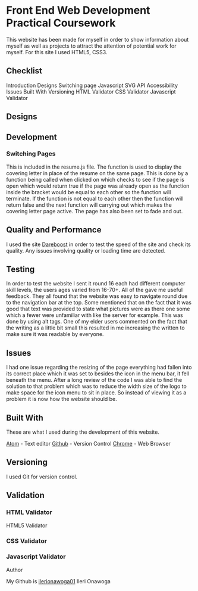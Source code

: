 # Front End Web Development Practical Coursework

This website has been made for myself in order to show information about myself as well as projects to attract the attention of potential work for myself. For this site I used HTML5, CSS3.

## Checklist
 Introduction
 Designs
 Switching page Javascript
 SVG
 API
 Accessibility
 Issues
 Built With
 Versioning
 HTML Validator
 CSS Validator
 Javascript Validator

## Designs 

## Development

### Switching Pages

This is included in the resume.js file. The function is used to display the covering letter in place of the resume on the same page. This is done by a function being called when clicked on which checks to see if the page is open which would return true if the page was already open as the function inside the bracket would be equal to each other so the function will terminate. If the function is not equal to each other then the function will return false and the next function will carrying out which makes the covering letter page active. The page has also been set to fade and out.

## Quality and Performance

I used the site [Dareboost](https://www.dareboost.com/en/home)  in order to test the speed of the site and check its quality.  Any issues involving quality or loading time are detected.

## Testing

In order to test the website I sent it round 16 each had different computer skill levels, the users ages varied from 16-70+. All of the gave me useful feedback. They all found that the website was easy to navigate round due to the navigation bar at the top. Some mentioned that on the fact that it was good that text was provided to state what pictures were as there one some which a fewer were unfamiliar with like the server for example. This was done by using alt tags. One of my elder users commented on the fact that the writing as a little bit small this resulted in me increasing the written to make sure it was readable by everyone.

## Issues

I had one issue regarding the resizing of the page everything had fallen into its correct place which it was set to besides the icon in the menu bar, it fell beneath the menu. After a long review of the code I was able to find the solution to that problem which was to reduce the width size of the logo to make space for the icon menu to sit in place. So instead of viewing it as a problem it is now how the website should be.

## Built With

These are what I used during the development of this website.

[Atom](https://atom.io/) - Text editor
[Github](https://github.com/) - Version Control
[Chrome](https://www.google.com/chrome/browser/desktop/index.html) - Web Browser


## Versioning

I used Git for version control.

## Validation

### HTML Validator
HTML5 Validator

### CSS Validator

### Javascript Validator

Author

My Github is [ilerionawoga01](https://github.com/ilerionawoga01/CTEC3905Assignment2) Ileri Onawoga
